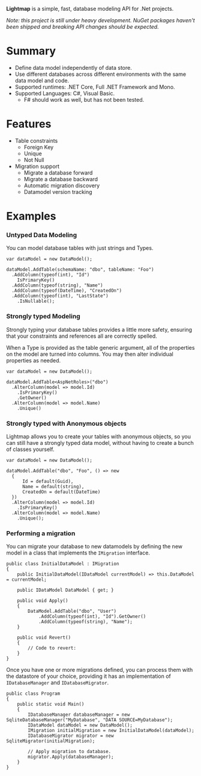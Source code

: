 **Lightmap** is a simple, fast, database modeling API for .Net projects.

_Note: this project is still under heavy development. NuGet packages haven't been shipped and breaking API changes should be expected._

# Summary
- Define data model independently of data store.
- Use different databases across different environments with the same data model and code.
- Supported runtimes: .NET Core, Full .NET Framework and Mono.
- Supported Languages: C#, Visual Basic.
  - F# should work as well, but has not been tested.

# Features

- Table constraints
  - Foreign Key
  - Unique
  - Not Null
- Migration support
  - Migrate a database forward
  - Migrate a database backward
  - Automatic migration discovery
  - Datamodel version tracking
  
# Examples

### Untyped Data Modeling
You can model database tables with just strings and Types.

```
var dataModel = new DataModel();

dataModel.AddTable(schemaName: "dbo", tableName: "Foo")
  .AddColumn(typeof(int), "Id")
    IsPrimaryKey()
  .AddColumn(typeof(string), "Name")
  .AddColumn(typeof(DateTime), "CreatedOn")
  .AddColumn(typeof(int), "LastState")
    .IsNullable();
```

### Strongly typed Modeling
Strongly typing your database tables provides a little more safety, ensuring that your constraints and references all are correctly spelled.

When a Type is provided as the table generic argument, all of the properties on the model are turned into columns. You may then alter individual properties as needed.

```
var dataModel = new DataModel();

dataModel.AddTable<AspNetRoles>("dbo")
  .AlterColumn(model => model.Id)
    .IsPrimaryKey()
    .GetOwner()
  .AlterColumn(model => model.Name)
    .Unique()
```

### Strongly typed with Anonymous objects
Lightmap allows you to create your tables with anonymous objects, so you can still have a strongly typed data model, without having to create a bunch of classes yourself.

```
var dataModel = new DataModel();

dataModel.AddTable("dbo", "Foo", () => new
  {
      Id = default(Guid),
      Name = default(string),
      CreatedOn = default(DateTime)
  })
  .AlterColumn(model => model.Id)
    .IsPrimaryKey()
  .AlterColumn(model => model.Name)
    .Unique();
```

### Performing a migration

You can migrate your database to new datamodels by defining the new model in a class that implements the `IMigration` interface.

```
public class InitialDataModel : IMigration
{
    public InitialDataModel(IDataModel currentModel) => this.DataModel = currentModel;

    public IDataModel DataModel { get; }

    public void Apply()
    {
        DataModel.AddTable("dbo", "User")
            .AddColumn(typeof(int), "Id").GetOwner()
            .AddColumn(typeof(string), "Name");
    }

    public void Revert()
    {
        // Code to revert:
    }
}
```

Once you have one or more migrations defined, you can process them with the datastore of your choice, providing it has an implementation of `IDatabaseManager` and `IDatabaseMigrator`.

```
public class Program
{
    public static void Main()
    {
        IDatabaseManager databaseManager = new SqliteDatabaseManager("MyDatabase", "DATA SOURCE=MyDatabase");
        IDataModel dataModel = new DataModel();
        IMigration initialMigration = new InitialDataModel(dataModel);
        IDatabaseMigrator migrator = new SqliteMigrator(initialMigration);

        // Apply migration to database.
        migrator.Apply(databaseManager);
    }
}
```